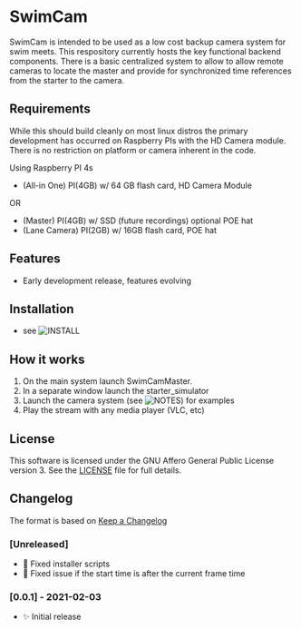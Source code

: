 # SwimCam

   SwimCam is intended to be used as a low cost backup camera system for swim meets. This respository currently hosts the key functional backend components.  There is a basic centralized system to allow to allow remote cameras to locate the master and provide for synchronized time references from the starter to the camera.

## Requirements

While this should build cleanly on most linux distros the primary development has occurred on Raspberry PIs with the HD Camera module. There is no restriction on platform or camera inherent in the code.

Using Raspberry PI 4s

- (All-in One) PI(4GB) w/ 64 GB flash card, HD Camera Module

OR

- (Master) PI(4GB) w/ SSD (future recordings) optional POE hat
- (Lane Camera) PI(2GB) w/ 16GB flash card, POE hat


## Features

- Early development release, features evolving

## Installation

- see ![INSTALL](INSTALL)

## How it works

1. On the main system launch SwimCamMaster.
2. In a separate window launch the starter_simulator
3. Launch the camera system (see ![NOTES](NOTES)) for examples
4. Play the stream with any media player (VLC, etc)

## License
This software is licensed under the GNU Affero General Public License version
3. See the [LICENSE](LICENSE) file for full details.

## Changelog

The format is based on [Keep a Changelog](https://keepachangelog.com/en/1.0.0/)

### [Unreleased]

- :bug: Fixed installer scripts
- :bug: Fixed issue if the start time is after the current frame time

### [0.0.1] - 2021-02-03

- :sparkles: Initial release

